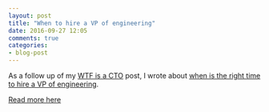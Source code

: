```yaml
---
layout: post
title: "When to hire a VP of engineering"
date: 2016-09-27 12:05
comments: true
categories:
- blog-post
---
```


As a follow up of my [WTF is a CTO](https://medium.com/@mattetti/wtf-is-a-cto-24b9ad4d6e50) post,
I wrote about [when is the right time to hire a VP of engineering](https://medium.com/@mattetti/when-to-a-hire-a-vp-of-engineering-5f510dfad0a2).

[Read more here](https://medium.com/@mattetti/when-to-a-hire-a-vp-of-engineering-5f510dfad0a2)